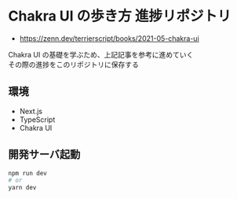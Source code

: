 # Chakra UI の歩き方 進捗リポジトリ

- https://zenn.dev/terrierscript/books/2021-05-chakra-ui

Chakra UI の基礎を学ぶため、上記記事を参考に進めていく  
その際の進捗をこのリポジトリに保存する

## 環境

- Next.js
- TypeScript
- Chakra UI

## 開発サーバ起動

```bash
npm run dev
# or
yarn dev
```
